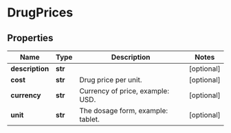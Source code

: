 # DrugPrices

## Properties
Name | Type | Description | Notes
------------ | ------------- | ------------- | -------------
**description** | **str** |  | [optional] 
**cost** | **str** | Drug price per unit. | [optional] 
**currency** | **str** | Currency of price, example: USD. | [optional] 
**unit** | **str** | The dosage form, example: tablet. | [optional] 



